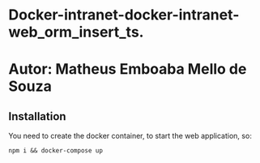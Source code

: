 # Docker-intranet-docker-intranet-web_orm_insert_ts.

# Autor: Matheus Emboaba Mello de Souza

## Installation

You need to create the docker container, to start the web application, so:

```console
npm i && docker-compose up
```